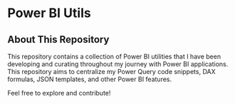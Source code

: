 # Power BI Utils

## About This Repository
This repository contains a collection of Power BI utilities that I have been developing and curating throughout my journey with Power BI applications. This repository aims to centralize my Power Query code snippets, DAX formulas, JSON templates, and other Power BI features.

Feel free to explore and contribute!

